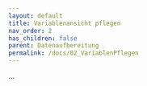 ```yaml
---
layout: default
title: Variablenansicht pflegen
nav_order: 2
has_children: false
parent: Datenaufbereitung
permalink: /docs/02_VariablenPflegen
---
```


...

